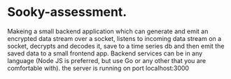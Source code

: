 # Sooky-assessment.

Makeing  a small backend application which can generate and emit an encrypted data stream over a socket, listens to incoming data stream on a socket, decrypts and decodes it, save to a time series db and then emit the saved data to a small frontend app. Backend services can be in any language (Node JS is preferred, but use Go or any other that you are comfortable with).
the server is running on port  localhost:3000 
